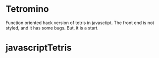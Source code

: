 # Tetromino

Function oriented hack version of tetris in javasctipt.
The front end is not styled, and it has some bugs. But, it is a start.
# javascriptTetris
